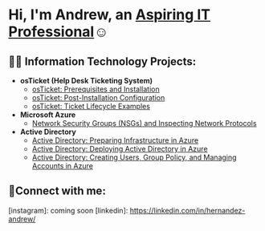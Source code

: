 <h1>Hi, I'm Andrew, an <a href="https://linkedin.com/in/hernandez-andrew/">Aspiring IT Professional</a>☺</h1>

<h2>👨‍💻 Information Technology Projects:</h2>

- <b>osTicket (Help Desk Ticketing System)</b>
  - [osTicket: Prerequisites and Installation](https://github.com/AH1791/osticket-prereqs)
  - [osTicket: Post-Installation Configuration](https://github.com/AH1791/post-install-config)
  - [osTicket: Ticket Lifecycle Examples](https://github.com/AH1791/ticket-lifecycle)
- <b>Microsoft Azure</b>
  - [Network Security Groups (NSGs) and Inspecting Network Protocols](https://github.com/AH1791/azure-network-protocols)
- <b>Active Directory</b>
  - [Active Directory: Preparing Infrastructure in Azure](https://github.com/AH1791/Preparing-Active-Directory-Infrastructure-in-Azure)
  - [Active Directory: Deploying Active Directory in Azure](https://github.com/AH1791/Active-Directory-Deploying-Active-Directory)
  - [Active Directory: Creating Users, Group Policy, and Managing Accounts in Azure](https://github.com/AH1791/Active-Directory-Creating-Users-Group-Policy-and-Managing-Accounts)
<h2>🤳Connect with me:</h2>


[instagram]: coming soon
[linkedin]: https://linkedin.com/in/hernandez-andrew/
